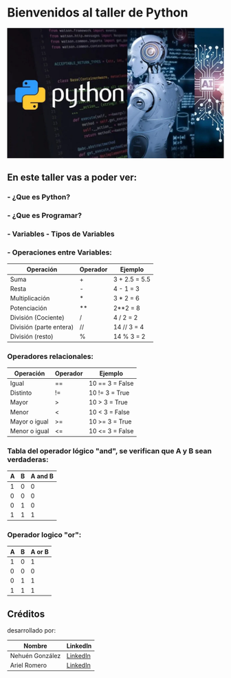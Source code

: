 # Bienvenidos al taller de Python

<p align="center">
  <img width="1000" src="img/code-your-python-programs.png">
  </p>

## En este taller vas a poder ver:

### - ¿Que es Python?
### - ¿Que es Programar?
### - Variables - Tipos de Variables
### - Operaciones entre Variables:

| Operación                | Operador | Ejemplo        |
|--------------------------|----------|----------------|
| Suma                     | +        | 3 + 2.5 = 5.5  |
| Resta                    | -        | 4 - 1 = 3      |
| Multiplicación           | *        | 3 * 2 = 6      |
| Potenciación             | **       | 2**2 = 8       |
| División (Cociente)      | /        | 4 / 2 = 2      |
| División (parte entera)  | //       | 14 // 3 = 4    |
| División (resto)         | %        | 14 % 3 = 2     |

### Operadores relacionales:
| Operación      | Operador  | Ejemplo          |
|----------------|-----------|------------------|
| Igual          | ==        | 10 == 3 = False  |
| Distinto       | !=        | 10 != 3 = True   |
| Mayor          | >         | 10 > 3 = True    |
| Menor          | <         | 10 < 3 = False   |
| Mayor o igual  | >=        | 10 >= 3 = True   |
| Menor o igual  | <=        | 10 <= 3 = False  |

### Tabla del operador lógico "and", se verifican que A y B sean verdaderas:

| A | B | A and B |
|---|---|---------|
| 1 | 0 |    0    |
| 0 | 0 |    0    |
| 0 | 1 |    0    |
| 1 | 1 |    1    |

### Operador logico "or":

| A | B | A or B |
|---|---|--------|
| 1 | 0 |   1    |
| 0 | 0 |   0    |
| 0 | 1 |   1    |
| 1 | 1 |   1    |

## Créditos
desarrollado por:

| Nombre | LinkedIn  |
|--------|-----------|
| Nehuén González   | [LinkedIn](https://www.linkedin.com/in/nehuen-gonzalez/) |
| Ariel Romero  | [LinkedIn](https://www.linkedin.com/in/ariel-w-romero/) |
